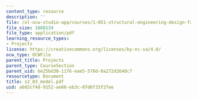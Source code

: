 ```yaml
---
content_type: resource
description: ''
file: /ol-ocw-studio-app/courses/1-051-structural-engineering-design-fall-2003/a602cf4d9152ae66eb3c07d6f33f2fee_s2_03_model.pdf
file_size: 1688134
file_type: application/pdf
learning_resource_types:
- Projects
license: https://creativecommons.org/licenses/by-nc-sa/4.0/
ocw_type: OCWFile
parent_title: Projects
parent_type: CourseSection
parent_uid: be25bd38-11f6-eae5-570d-0a272d2648c7
resourcetype: Document
title: s2_03_model.pdf
uid: a602cf4d-9152-ae66-eb3c-07d6f33f2fee
---
```

